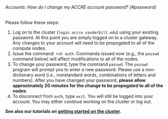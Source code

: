 ###### Accounts: How do I change my ACCRE account password? {#password}

Please follow these steps:

1.  Log on to the cluster (`login.accre.vanderbilt.edu`) using your
    existing password. At this point you are simply logged on to a
    cluster gateway. Any changes to your account will need to be
    propogated to all of the compute nodes.
1.  Issue the command: `rsh auth`. Commands issued now (e.g., the
    `passwd` command below) will affect modifications to all of the
    nodes.
1.  To change your password, type the command `passwd`. The `passwd`
    program will prompt you to enter a new password. Please use a
    non-dictionary word (i.e., nonstandard words, combinations of
    letters and numbers). After you have changed your password, **please
    allow approximately 20 minutes for the change to be propogated to
    all of the nodes**.
1.  To disconnect from `auth`, type `exit`. You will still be logged
    into your account. You may either continue working on the cluster or
    log out.

**See also our tutorials on [getting started on the
cluster](/?page_id=303).**
